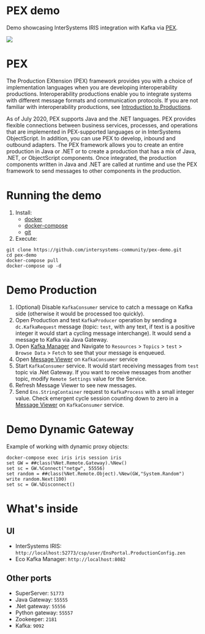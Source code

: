 # PEX demo
Demo showcasing InterSystems IRIS integration with Kafka via [PEX](https://docs.intersystems.com/irislatest/csp/docbook/Doc.View.cls?KEY=EPEX).

![](https://raw.githubusercontent.com/intersystems-community/pex-demo/master/architecture.PNG)

# PEX

The Production EXtension (PEX) framework provides you with a choice of implementation languages when you are developing interoperability productions. Interoperability productions enable you to integrate systems with different message formats and communication protocols. If you are not familiar with interoperability productions, see [Introduction to Productions](https://docs.intersystems.com/irislatest/csp/docbook/Doc.View.cls?KEY=EGIN_intro#EGIN_productions).

As of July 2020, PEX supports Java and the .NET languages. PEX provides flexible connections between business services, processes, and operations that are implemented in PEX-supported languages or in InterSystems ObjectScript. In addition, you can use PEX to develop, inbound and outbound adapters. The PEX framework allows you to create an entire production in Java or .NET or to create a production that has a mix of Java, .NET, or ObjectScript components. Once integrated, the production components written in Java and .NET are called at runtime and use the PEX framework to send messages to other components in the production. 


# Running the demo

1. Install:
    - [docker](https://docs.docker.com/get-docker/)
    - [docker-compose](https://docs.docker.com/compose/install/)
    - [git](https://git-scm.com/book/en/v2/Getting-Started-Installing-Git)
2. Execute:
```
git clone https://github.com/intersystems-community/pex-demo.git
cd pex-demo
docker-compose pull
docker-compose up -d
```

# Demo Production

1. (Optional) Disable `KafkaConsumer` service to catch a message on Kafka side (otherwise it would be processed too quickly).
2. Open Production and test `KafkaProducer` operation by sending a `dc.KafkaRequest` message (topic: `test`, with any text, if text is a positive integer it would start a cycling message interchange). It would send a message to Kafka via Java Gateway.
3. Open [Kafka Manager](http://localhost:8082) and Navigate to `Resources` > `Topics` > `test` > `Browse Data` > `Fetch` to see that your message is enqueued.
4. Open [Message Viewer](http://localhost:52773/csp/user/EnsPortal.MessageViewer.zen?SOURCEORTARGET=KafkaConsumer) on `KafkaConsumer` service
5. Start `KafkaConsumer` service. It would start receiving messages from `test` topic via .Net Gateway. If you want to receive messages from another topic, modify `Remote Settings` value for the Service.
6. Refresh Message Viewer to see new messages.
7. Send `Ens.StringContainer` request to `KafkaProcess` with a small integer value. Check emergent cycle session counting down to zero in a [Message Viewer](http://localhost:52773/csp/user/EnsPortal.MessageViewer.zen?SOURCEORTARGET=KafkaConsumer) on `KafkaConsumer` service.

# Demo Dynamic Gateway

Example of working with dynamic proxy objects:

```
docker-compose exec iris iris session iris
set GW = ##class(%Net.Remote.Gateway).%New()
set sc = GW.%Connect("netgw", 55556)
set random = ##class(%Net.Remote.Object).%New(GW,"System.Random")
write random.Next(100)
set sc = GW.%Disconnect()
```

# What's inside

## UI

- InterSystems IRIS: `http://localhost:52773/csp/user/EnsPortal.ProductionConfig.zen`
- Eco Kafka Manager: `http://localhost:8082`

## Other ports

- SuperServer: `51773`
- Java Gateway: `55555`
- .Net gateway: `55556`
- Python gateway: `55557`
- Zookeeper: `2181`
- Kafka: `9092`

